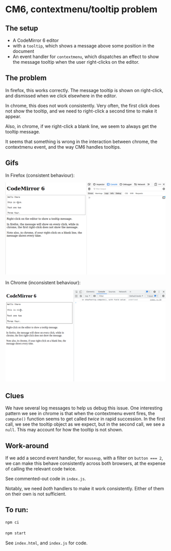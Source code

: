 # CM6, contextmenu/tooltip problem

## The setup

- A CodeMirror 6 editor
- with a `tooltip`, which shows a message above some position in the document
- An event handler for `contextmenu`, which dispatches an effect to show the message tooltip
  when the user right-clicks on the editor.


## The problem

In firefox, this works correctly. The message tooltip is shown on right-click, and 
dismissed when we click elsewhere in the editor.

In chrome, this does not work consistently. Very often, the first click does not show 
the tooltip, and we need to right-click a second time to make it appear.

Also, in chrome, if we right-click a blank line, we seem to always get the tooltip message.

It seems that something is wrong in the interaction between chrome, the contextmenu event,
and the way CM6 handles tooltips.

## Gifs

In Firefox (consistent behaviour):


![](./images/cm6-firefox.gif)

In Chrome (inconsistent behaviour):


![](./images/cm6-chrome.gif)

## Clues

We have several log messages to help us debug this issue.
One interesting pattern we see in chrome is that when the contextmenu event fires,
the `compute()` function seems to get called *twice* in rapid succession. In 
the first call, we see the tooltip object as we expect, but in the second call,
we see a `null`. This may account for how the tooltip is not shown.


## Work-around

If we add a second event handler, for `mouseup`, with a filter on `button === 2`, we 
can make this behave consistently across both browsers, at the expense of calling the 
relevant code twice.

See commented-out code in `index.js`.

Notably, we need *both* handlers to make it work consistently. Either of them on their own is not sufficient.


## To run:

``` sh
npm ci

npm start
```

See `index.html`, and `index.js` for code.
